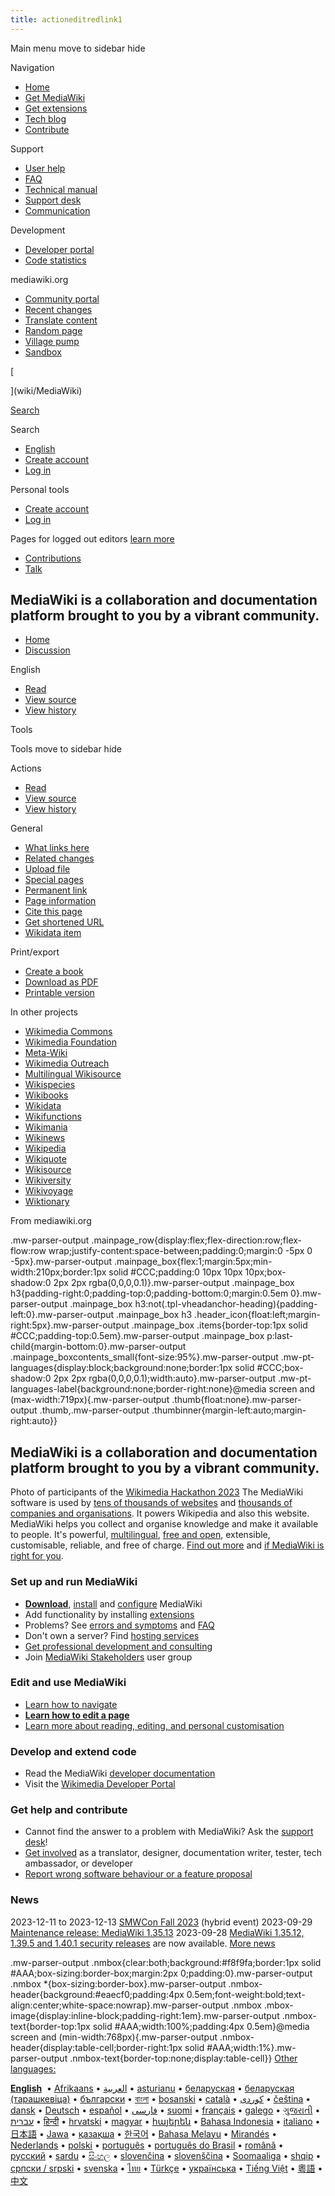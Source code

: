 ```yaml
---
title: actioneditredlink1
---
```

Main menu
move to sidebar
hide

Navigation

- [Home](wiki/MediaWiki "Visit the Home [z]")
- [Get MediaWiki](wiki/Download)
- [Get extensions](wiki/Special:MyLanguage/Category:Extensions)
- [Tech blog](/techblog.wikimedia.org/)
- [Contribute](wiki/Special:MyLanguage/How_to_contribute)

Support

- [User help](wiki/Special:MyLanguage/Help:Contents "The place to find out")
- [FAQ](wiki/Special:MyLanguage/Manual:FAQ)
- [Technical manual](wiki/Special:MyLanguage/Manual:Contents)
- [Support desk](wiki/Project:Support_desk)
- [Communication](wiki/Special:MyLanguage/Communication)

Development

- [Developer portal](https://developer.wikimedia.org/)
- [Code statistics](wiki/Development_statistics)

mediawiki.org

- [Community portal](wiki/Project:Help "About the project, what you can do, where to find things")
- [Recent changes](wiki/Special:RecentChanges "A list of recent changes in the wiki [r]")
- [Translate content](wiki/Special:LanguageStats)
- [Random page](wiki/Special:Random "Load a random page [x]")
- [Village pump](wiki/Project:Village_Pump)
- [Sandbox](wiki/Project:Sandbox)

\[

\](wiki/MediaWiki)

[Search](wiki/Special:Search "Search MediaWiki [f]")

Search

- [English](#)
- [Create account](w/index.php?title=Special:CreateAccount&returnto=MediaWiki "You are encouraged to create an account and log in; however, it is not mandatory")
- [Log in](w/index.php?title=Special:UserLogin&returnto=MediaWiki "You are encouraged to log in; however, it is not mandatory [o]")

Personal tools

- [Create account](w/index.php?title=Special:CreateAccount&returnto=MediaWiki "You are encouraged to create an account and log in; however, it is not mandatory")
- [Log in](w/index.php?title=Special:UserLogin&returnto=MediaWiki "You are encouraged to log in; however, it is not mandatory [o]")

Pages for logged out editors [learn more](wiki/Help:Introduction)

- [Contributions](wiki/Special:MyContributions "A list of edits made from this IP address [y]")
- [Talk](wiki/Special:MyTalk "Discussion about edits from this IP address [n]")

## MediaWiki is a collaboration and documentation platform brought to you by a vibrant community.

- [Home](wiki/MediaWiki "View the content page [c]")
- [Discussion](wiki/Talk:MediaWiki "Discussion about the content page [t]")

English

- [Read](wiki/MediaWiki)
- [View source](w/index.php?title=MediaWiki&action=edit "This page is protected.
  You can view its source [e]")
- [View history](w/index.php?title=MediaWiki&action=history "Past revisions of this page [h]")

Tools

Tools
move to sidebar
hide

Actions

- [Read](wiki/MediaWiki)
- [View source](w/index.php?title=MediaWiki&action=edit)
- [View history](w/index.php?title=MediaWiki&action=history)

General

- [What links here](wiki/Special:WhatLinksHere/MediaWiki "A list of all wiki pages that link here [j]")
- [Related changes](wiki/Special:RecentChangesLinked/MediaWiki "Recent changes in pages linked from this page [k]")
- [Upload file](/commons.wikimedia.org/wiki/Special:UploadWizard "Upload files [u]")
- [Special pages](wiki/Special:SpecialPages "A list of all special pages [q]")
- [Permanent link](w/index.php?title=MediaWiki&oldid=3878227 "Permanent link to this revision of this page")
- [Page information](w/index.php?title=MediaWiki&action=info "More information about this page")
- [Cite this page](w/index.php?title=Special:CiteThisPage&page=MediaWiki&id=3878227&wpFormIdentifier=titleform "Information on how to cite this page")
- [Get shortened URL](w/index.php?title=Special:UrlShortener&url=https%3A%2F%2Fwww.mediawiki.org%2Fwiki%2FMediaWiki)
- [Wikidata item](https://www.wikidata.org/wiki/Special:EntityPage/Q5296 "Link to connected data repository item [g]")

Print/export

- [Create a book](w/index.php?title=Special:Book&bookcmd=book_creator&referer=MediaWiki)
- [Download as PDF](w/index.php?title=Special:DownloadAsPdf&page=MediaWiki&action=show-download-screen)
- [Printable version](w/index.php?title=MediaWiki&printable=yes "Printable version of this page [p]")

In other projects

- [Wikimedia Commons](https://commons.wikimedia.org/wiki/Home)
- [Wikimedia Foundation](https://foundation.wikimedia.org/wiki/Home)
- [Meta-Wiki](https://meta.wikimedia.org/wiki/Home)
- [Wikimedia Outreach](https://outreach.wikimedia.org/wiki/Home)
- [Multilingual Wikisource](https://wikisource.org/wiki/Home)
- [Wikispecies](https://species.wikimedia.org/wiki/Home)
- [Wikibooks](https://en.wikibooks.org/wiki/Home)
- [Wikidata](https://www.wikidata.org/wiki/Wikidata:Home)
- [Wikifunctions](https://www.wikifunctions.org/wiki/Wikifunctions:Home)
- [Wikimania](https://wikimania.wikimedia.org/wiki/Wikimania)
- [Wikinews](https://en.wikinews.org/wiki/Home)
- [Wikipedia](https://en.wikipedia.org/wiki/Home)
- [Wikiquote](https://en.wikiquote.org/wiki/Home)
- [Wikisource](https://en.wikisource.org/wiki/Home)
- [Wikiversity](https://en.wikiversity.org/wiki/Wikiversity:Home)
- [Wikivoyage](https://en.wikivoyage.org/wiki/Home)
- [Wiktionary](https://en.wiktionary.org/wiki/Wiktionary:Home)

From mediawiki.org

.mw-parser-output .mainpage_row{display:flex;flex-direction:row;flex-flow:row wrap;justify-content:space-between;padding:0;margin:0 -5px 0 -5px}.mw-parser-output .mainpage_box{flex:1;margin:5px;min-width:210px;border:1px solid #CCC;padding:0 10px 10px 10px;box-shadow:0 2px 2px rgba(0,0,0,0.1)}.mw-parser-output .mainpage_box h3{padding-right:0;padding-top:0;padding-bottom:0;margin:0.5em 0}.mw-parser-output .mainpage_box h3:not(.tpl-vheadanchor-heading){padding-left:0}.mw-parser-output .mainpage_box h3 .header_icon{float:left;margin-right:5px}.mw-parser-output .mainpage_box .items{border-top:1px solid #CCC;padding-top:0.5em}.mw-parser-output .mainpage_box p:last-child{margin-bottom:0}.mw-parser-output .mainpage_boxcontents_small{font-size:95%}.mw-parser-output .mw-pt-languages{display:block;background:none;border:1px solid #CCC;box-shadow:0 2px 2px rgba(0,0,0,0.1);width:auto}.mw-parser-output .mw-pt-languages-label{background:none;border-right:none}@media screen and (max-width:719px){.mw-parser-output .thumb{float:none}.mw-parser-output .thumb,.mw-parser-output .thumbinner{margin-left:auto;margin-right:auto}}

## MediaWiki is a collaboration and documentation platform brought to you by a vibrant community.

[](</wiki/File:At_Wikimedia_Hackathon_Athens_(MP)_2023_001_(cropped).jpg>)Photo of participants of the [Wikimedia Hackathon 2023](wiki/Special:MyLanguage/Wikimedia_Hackathon_2023 "Special:MyLanguage/Wikimedia Hackathon 2023")
The MediaWiki software is used by [tens of thousands of websites](wiki/Special:MyLanguage/Sites_using_MediaWiki "Special:MyLanguage/Sites using MediaWiki") and [thousands of companies and organisations](wiki/Special:MyLanguage/MediaWiki_testimonials "Special:MyLanguage/MediaWiki testimonials").
It powers Wikipedia and also this website.
MediaWiki helps you collect and organise knowledge and make it available to people.
It's powerful, [multilingual](wiki/Special:MyLanguage/Localisation "Special:MyLanguage/Localisation"), [free and open](https://en.wikipedia.org/wiki/FLOSS "w:FLOSS"), extensible, customisable, reliable, and free of charge.
[Find out more](wiki/Special:MyLanguage/Manual:What_is_MediaWiki%3F "Special:MyLanguage/Manual:What is MediaWiki?") and [if MediaWiki is right for you](wiki/Special:MyLanguage/Manual:Deciding_whether_to_use_a_wiki_as_your_website_type "Special:MyLanguage/Manual:Deciding whether to use a wiki as your website type").

### Set up and run MediaWiki

- **[Download](wiki/Special:MyLanguage/Download "Special:MyLanguage/Download")**, [install](wiki/Special:MyLanguage/Manual:Installation_guide "Special:MyLanguage/Manual:Installation guide") and [configure](wiki/Special:MyLanguage/Manual:System_administration "Special:MyLanguage/Manual:System administration") MediaWiki
- Add functionality by installing [extensions](wiki/Special:MyLanguage/Manual:Extensions "Special:MyLanguage/Manual:Extensions")
- Problems? See [errors and symptoms](wiki/Special:MyLanguage/Manual:Errors_and_symptoms "Special:MyLanguage/Manual:Errors and symptoms") and [FAQ](wiki/Special:MyLanguage/Manual:FAQ "Special:MyLanguage/Manual:FAQ")
- Don't own a server? Find [hosting services](wiki/Special:MyLanguage/Hosting_services "Special:MyLanguage/Hosting services")
- [Get professional development and consulting](wiki/Special:MyLanguage/Professional_development_and_consulting "Special:MyLanguage/Professional development and consulting")
- Join [MediaWiki Stakeholders](wiki/Special:MyLanguage/MediaWiki_Stakeholders%27_Group "Special:MyLanguage/MediaWiki Stakeholders' Group") user group

### Edit and use MediaWiki

- [Learn how to navigate](wiki/Special:MyLanguage/Help:Navigation "Special:MyLanguage/Help:Navigation")
- **[Learn how to edit a page](wiki/Special:MyLanguage/Help:Editing_pages "Special:MyLanguage/Help:Editing pages")**
- [Learn more about reading, editing, and personal customisation](wiki/Special:MyLanguage/Help:Contents "Special:MyLanguage/Help:Contents")

### Develop and extend code

- Read the MediaWiki [developer documentation](wiki/Special:MyLanguage/Developer_hub "Special:MyLanguage/Developer hub")
- Visit the [Wikimedia Developer Portal](https://developer.wikimedia.org)

### Get help and contribute

- Cannot find the answer to a problem with MediaWiki? Ask the [support desk](wiki/Project:Support_desk "Project:Support desk")!
- [Get involved](wiki/Special:MyLanguage/How_to_contribute "Special:MyLanguage/How to contribute") as a translator, designer, documentation writer, tester, tech ambassador, or developer
- [Report wrong software behaviour or a feature proposal](wiki/Special:MyLanguage/How_to_report_a_bug "Special:MyLanguage/How to report a bug")

### News

2023-12-11 to 2023-12-13
[SMWCon Fall 2023](/www.semantic-mediawiki.org/wiki/SMWCon_Fall_2023 "semantic-mw:SMWCon Fall 2023") (hybrid event)
2023-09-29
[Maintenance release: MediaWiki 1.35.13](https://lists.wikimedia.org/hyperkitty/list/mediawiki-announce@lists.wikimedia.org/message/LIAA4MPEOAIOA4KYV3JDFT43JXSWDKHJ/)
2023-09-28
[MediaWiki 1.35.12, 1.39.5 and 1.40.1 security releases](https://lists.wikimedia.org/hyperkitty/list/mediawiki-announce@lists.wikimedia.org/message/BRWOWACCHMYRIS7JRTT6XD44X3362MVL/) are now available.
[More news](https://www.mediawiki.org/wiki/Special:MyLanguage/News)

.mw-parser-output .nmbox{clear:both;background:#f8f9fa;border:1px solid #AAA;box-sizing:border-box;margin:2px 0;padding:0}.mw-parser-output .nmbox \*{box-sizing:border-box}.mw-parser-output .nmbox-header{background:#eaecf0;padding:4px 0.5em;font-weight:bold;text-align:center;white-space:nowrap}.mw-parser-output .nmbox .mbox-image{display:inline-block;padding-right:1em}.mw-parser-output .nmbox-text{border-top:1px solid #AAA;width:100%;padding:4px 0.5em}@media screen and (min-width:768px){.mw-parser-output .nmbox-header{display:table-cell;border-right:1px solid #AAA;width:1%}.mw-parser-output .nmbox-text{border-top:none;display:table-cell}}
[Other languages:](wiki/Special:MyLanguage/Project:Language_policy "Special:MyLanguage/Project:Language policy")

**[English](wiki/Template:Home "Template:Home")**  • [Afrikaans](https://www.mediawiki.org/wiki/Template:Home/af) • [العربية](https://www.mediawiki.org/wiki/Template:Home/ar) • [asturianu](https://www.mediawiki.org/wiki/Template:Home/ast) • [беларуская](https://www.mediawiki.org/wiki/Template:Home/be) • [беларуская (тарашкевіца)](https://www.mediawiki.org/wiki/Template:Home/be-tarask) • [български](https://www.mediawiki.org/wiki/Template:Home/bg) • [বাংলা](https://www.mediawiki.org/wiki/Template:Home/bn) • [bosanski](https://www.mediawiki.org/wiki/Template:Home/bs) • [català](https://www.mediawiki.org/wiki/Template:Home/ca) • [کوردی](https://www.mediawiki.org/wiki/Template:Home/ckb) • [čeština](https://www.mediawiki.org/wiki/Template:Home/cs) • [dansk](https://www.mediawiki.org/wiki/Template:Home/da) • [Deutsch](https://www.mediawiki.org/wiki/Template:Home/de) • [español](https://www.mediawiki.org/wiki/Template:Home/es) • [فارسی](https://www.mediawiki.org/wiki/Template:Home/fa) • [suomi](https://www.mediawiki.org/wiki/Template:Home/fi) • [français](https://www.mediawiki.org/wiki/Template:Home/fr) • [galego](https://www.mediawiki.org/wiki/Template:Home/gl) • [ગુજરાતી](https://www.mediawiki.org/wiki/Template:Home/gu) • [עברית](https://www.mediawiki.org/wiki/Template:Home/he) • [हिन्दी](https://www.mediawiki.org/wiki/Template:Home/hi) • [hrvatski](https://www.mediawiki.org/wiki/Template:Home/hr) • [magyar](https://www.mediawiki.org/wiki/Template:Home/hu) • [հայերեն](https://www.mediawiki.org/wiki/Template:Home/hy) • [Bahasa Indonesia](https://www.mediawiki.org/wiki/Template:Home/id) • [italiano](https://www.mediawiki.org/wiki/Template:Home/it) • [日本語](https://www.mediawiki.org/wiki/Template:Home/ja) • [Jawa](https://www.mediawiki.org/wiki/Template:Home/jv) • [қазақша](https://www.mediawiki.org/wiki/Template:Home/kk) • [한국어](https://www.mediawiki.org/wiki/Template:Home/ko) • [Bahasa Melayu](https://www.mediawiki.org/wiki/Template:Home/ms) • [Mirandés](https://www.mediawiki.org/wiki/Template:Home/mwl) • [Nederlands](https://www.mediawiki.org/wiki/Template:Home/nl) • [polski](https://www.mediawiki.org/wiki/Template:Home/pl) • [português](https://www.mediawiki.org/wiki/Template:Home/pt) • [português do Brasil](https://www.mediawiki.org/wiki/Template:Home/pt-br) • [română](https://www.mediawiki.org/wiki/Template:Home/ro) • [русский](https://www.mediawiki.org/wiki/Template:Home/ru) • [sardu](https://www.mediawiki.org/wiki/Template:Home/sc) • [සිංහල](https://www.mediawiki.org/wiki/Template:Home/si) • [slovenčina](https://www.mediawiki.org/wiki/Template:Home/sk) • [slovenščina](https://www.mediawiki.org/wiki/Template:Home/sl) • [Soomaaliga](https://www.mediawiki.org/wiki/Template:Home/so) • [shqip](https://www.mediawiki.org/wiki/Template:Home/sq) • [српски / srpski](https://www.mediawiki.org/wiki/Template:Home/sr) • [svenska](https://www.mediawiki.org/wiki/Template:Home/sv) • [ไทย](https://www.mediawiki.org/wiki/Template:Home/th) • [Türkçe](https://www.mediawiki.org/wiki/Template:Home/tr) • [українська](https://www.mediawiki.org/wiki/Template:Home/uk) • [Tiếng Việt](https://www.mediawiki.org/wiki/Template:Home/vi) • [粵語](https://www.mediawiki.org/wiki/Template:Home/yue) • [中文](https://www.mediawiki.org/wiki/Template:Home/zh)

